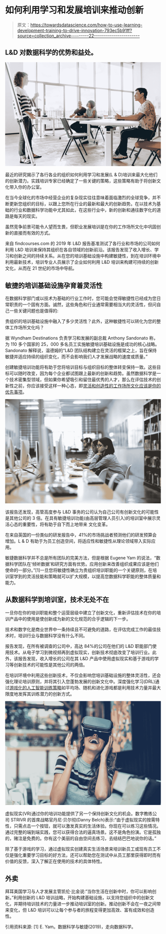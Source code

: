 # 如何利用学习和发展培训来推动创新

> 原文：<https://towardsdatascience.com/how-to-use-learning-development-training-to-drive-innovation-793ec5b91ff?source=collection_archive---------22----------------------->

## L&D 对数据科学的优势和益处。

![](img/03a3739bd728d524210f2be5ea9480cc.png)

最近的研究揭示了各行各业的组织如何利用学习和发展(L & D)培训来最大化他们的创新潜力。实践培训专家已经确定了一些关键的策略，这些策略有助于将创新文化带入你的办公室。

在当今全球化的市场中经营企业的复杂现实往往意味着面临激烈的全球竞争，并不断更新您组织的目标，以跟上您所在行业的最新和最大的创新趋势。在以技术为基础的行业和数据科学功能中尤其如此，在这些行业中，新的创新和通往数字化的道路是每天的现实。

虽然竞争前景可能令人望而生畏，但职业发展培训是在你的工作场所文化中巩固创新的直接而有效的方式。

来自 findcourses.com 的 2019 年 L&D 报告基准测试了各行业和市场的公司如何利用 L&D 培训来保持其组织在各自领域的创新前沿。该报告发现了收入增长、学习和创新之间的持续关系。从在您的培训基础设施中构建敏捷性，到在培训环境中利用最新技术，培训专业人员展示了企业如何利用 L&D 培训来构建可持续的创新文化，从而在 21 世纪的市场中导航。

## 敏捷的培训基础设施孕育着灵活性

在数据科学部门或以技术为基础的行业工作时，您可能会觉得敏捷性已经成为您日常职责的一个固有方面。诚然，这些角色和行业通常需要相当大的灵活性，但问自己一些关键问题也是值得的:

贵组织的培训基础设施中融入了多少灵活性？此外，这种敏捷性可以转化为您的整体工作场所文化吗？

据 Wyndham Destinations 负责学习和发展的副总裁 Anthony Sandonato 称，为 110 多个国家的 25，000 多名员工实施敏捷培训基础设施是成功的核心战略。Sandonato 解释说，温德姆的“L&D 团队结构建立在灵活的框架之上，旨在保持敏捷并适应持续的组织变化，而不会影响我们人才发展战略的速度或质量。”

创建敏捷培训功能将有助于您将培训目标与组织目标的整体转变保持一致。这些目标可以随时改变，因为每个企业都试图跟上最新的创新和趋势。虽然数据科学是一个技术密集型领域，但如果你希望吸引和留住最优秀的人才，那么在评估技术的创新性之前，你应该接受这样一种心态，即[灵活和创造性的工作场所文化应该是你的优先事项](/the-mindset-for-innovation-with-data-science-fc51605a4867)。

![](img/0d174878828b6ec1bc06f0a2bb988dc9.png)

该报告还发现，高管高度参与 L&D 事务的公司认为自己公司有创新文化的可能性是其他公司的 3 倍。在具有敏捷培训功能(由高层管理人员引入)的培训室中展示灵活心态的重要性，将有助于自下而上地带来
文化变革。

在来自英国的一份类似的研发报告中，41%的市场挑战者预测他们的研发预算会增加。L & D 有助于为员工创造空间，将适应性和敏捷性从理论领域带入实际应用。

敏捷数据科学并不总是所有团队的完美方法，但是根据 Eugene Yam 的说法，“数据科学团队在‘倾听数据’和研究方面有优势。应用创新来改善组织成果应该是他们使命的一部分。”[1]一旦您将敏捷性确立为贵组织培训职能的一个关键原则，在培训室学到的灵活技能和策略就可以扩大规模，以提高您数据科学职能的整体质量和能力。

## 从数据科学到培训室，技术无处不在

一旦你在你的培训职能和整个运营层级中建立了创新文化，重新评估技术在你的培训产品中的使用是使创新成为新的文化规范的合乎逻辑的下一步。

技术和数字化是商业世界中一条持续且不可避免的道路，在评估完成工作的最佳技术时，培训行业与数据科学没有什么不同。

报告发现，在所有被调查的公司中，高达 84%的公司在他们的 L&D 职能部门使用技术。从电子学习到微视频再到虚拟现实，创新技术彻底改变了培训行业。此外，该报告发现，收入增长的公司在其 L&D 产品中使用虚拟现实和基于游戏的学习等创新技术的可能性是其他公司的两倍。

在培训环境中利用这些创新技术，不仅会影响您培训基础设施的整体灵活性，还会强化理论培训原则，并将其引入您蓬勃发展的创新文化中。深度强化学习(DRL)通过[游戏化的人工智能训练策略](/new-game-theory-innovations-that-are-influencing-reinforcement-learning-24779f7e82b1)如平均场、随机和进化游戏都是利用技术力量并最大限度地发挥其训练潜力的创新方式。

![](img/976f8d9365c888c49ee87c3fe1a7f2cb.png)

虚拟现实(VR)通过你的培训功能提供了另一个保持创新文化的机会。数字教练公司 STRIVR 的首席战略官丹尼·贝尔彻(Danny Belch)表示:“由于虚拟现实的按需特性，只需点击一个按钮，就可以激发真实的生活体验。你现在可以练习这些情况。通过完整的端到端实践，您可以获得合法的逼真场景。这不是角色扮演。它是孤独的，赌注是免费的。你有这个美丽的自由空间去练习，去结结巴巴地说你的话。”

除了基于游戏的学习，通过虚拟现实创建真实生活场景来培训新员工或现有员工不仅是强化重要学习目标的好方法，还可以帮助您在测试中从员工那里获得即时而有价值的反馈，深入了解正在使用的技术的具体特性。

## 外卖

拜耳美国学习与人才发展主管凯伦·比金说:“当你生活在创新中时，你可以影响创新。”利用创新的 L&D 培训战略，开始构建基础设施，以支持您组织中的创新文化，并期待培训技术的力量进一步推动培训室的创新。推动创新不会在一夜之间带来变化，但 L&D 培训可以让每个参与者的旅程变得更加高效、富有成效和创造性。

引用资料来源:
[1] E. Yam。数据科学与敏捷(2019)，走向数据科学。